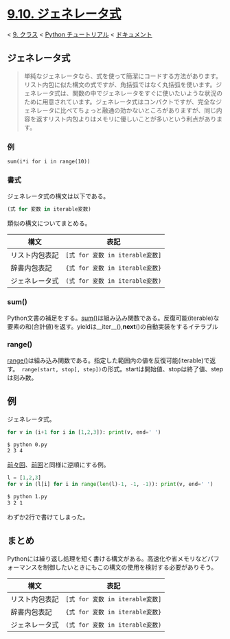 # [9.10. ジェネレータ式](https://docs.python.jp/3/tutorial/classes.html#generator-expressions)

< [9. クラス](https://docs.python.jp/3/tutorial/classes.html#classes) < [Python チュートリアル](https://docs.python.jp/3/tutorial/index.html) < [ドキュメント](https://docs.python.jp/3/index.html)

## ジェネレータ式

> 単純なジェネレータなら、式を使って簡潔にコードする方法があります。リスト内包に似た構文の式ですが、角括弧ではなく丸括弧を使います。ジェネレータ式は、関数の中でジェネレータをすぐに使いたいような状況のために用意されています。ジェネレータ式はコンパクトですが、完全なジェネレータに比べてちょっと融通の効かないところがありますが、同じ内容を返すリスト内包よりはメモリに優しいことが多いという利点があります。

### 例

```
sum(i*i for i in range(10))
```

### 書式

ジェネレータ式の構文は以下である。

```python
(式 for 変数 in iterable変数)
```

類似の構文についてまとめる。

構文|表記
----|----
リスト内包表記|`[式 for 変数 in iterable変数]`
辞書内包表記|`{式 for 変数 in iterable変数}`
ジェネレータ式|`(式 for 変数 in iterable変数)`

### sum()

Python文書の補足をする。[sum()](https://docs.python.jp/3/library/functions.html#sum)は組み込み関数である。反復可能(iterable)な要素の和(合計値)を返す。yieldは__iter__(),__next__()の自動実装をするイテラブル

### range()

[range()](https://docs.python.jp/3/library/functions.html#func-range)は組み込み関数である。指定した範囲内の値を反復可能(iterable)で返す。`
range(start, stop[, step])`の形式。startは開始値、stopは終了値、stepは刻み数。

## 例

ジェネレータ式。

```python
for v in (i+1 for i in [1,2,3]): print(v, end=' ')
```
```sh
$ python 0.py 
2 3 4
```

[前々回](https://github.com/pylangstudy/201706/tree/master/22/00#%E7%8B%AC%E8%87%AA%E5%AE%9F%E8%A3%85)、[前回](https://github.com/pylangstudy/201706/tree/master/22/01#%E4%BE%8B)と同様に逆順にする例。

```python
l = [1,2,3]
for v in (l[i] for i in range(len(l)-1, -1, -1)): print(v, end=' ')
```
```sh
$ python 1.py 
3 2 1
```

わずか2行で書けてしまった。

## まとめ

Pythonには繰り返し処理を短く書ける構文がある。高速化や省メモリなどパフォーマンスを制御したいときにもこの構文の使用を検討する必要がありそう。

構文|表記
----|----
リスト内包表記|`[式 for 変数 in iterable変数]`
辞書内包表記|`{式 for 変数 in iterable変数}`
ジェネレータ式|`(式 for 変数 in iterable変数)`

